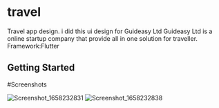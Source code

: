 # travel

Travel app design.
i did this ui design for Guideasy Ltd
Guideasy Ltd is a online startup company that provide all in one solution for traveller.
Framework:Flutter
## Getting Started

#Screenshots

![Screenshot_1658232831](https://user-images.githubusercontent.com/99485727/180490036-147551d4-7909-44a7-8306-24aa2a36842b.png)
![Screenshot_1658232838](https://user-images.githubusercontent.com/99485727/180490061-1b83fabe-8b45-4451-91a9-8bdf6b91f961.png)
